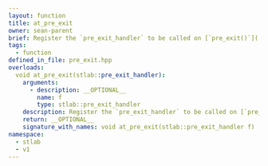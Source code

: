 ```yaml
---
layout: function
title: at_pre_exit
owner: sean-parent
brief: Register the `pre_exit_handler` to be called on [`pre_exit()`](./f_pre_exit.html).
tags:
  - function
defined_in_file: pre_exit.hpp
overloads:
  void at_pre_exit(stlab::pre_exit_handler):
    arguments:
      - description: __OPTIONAL__
        name: f
        type: stlab::pre_exit_handler
    description: Register the `pre_exit_handler` to be called on [`pre_exit()`](./f_pre_exit.html). The functions are called in the reverse order that they are registered.
    return: __OPTIONAL__
    signature_with_names: void at_pre_exit(stlab::pre_exit_handler f)
namespace:
  - stlab
  - v1
---
```

